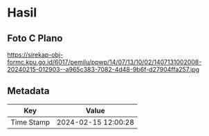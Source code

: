 # Hasil

## Foto C Plano

https://sirekap-obj-formc.kpu.go.id/6017/pemilu/ppwp/14/07/13/10/02/1407131002008-20240215-012903--a965c383-7082-4d48-9b6f-d27904ffa257.jpg


## Metadata

| Key        | Value               |
| ---------- | ------------------- |
| Time Stamp | 2024-02-15 12:00:28 |



